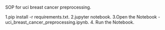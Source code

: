 SOP for uci breast cancer preprocessing.

1.pip install -r requirements.txt.
2.jupyter notebook.
3.Open the Notebook - uci_breast_cancer_preprocessing.ipynb.
4. Run the Notebook.